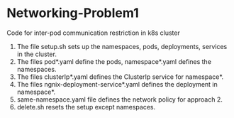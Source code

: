 # Networking-Problem1
Code for inter-pod communication restriction in k8s cluster
1. The file setup.sh sets up the namespaces, pods, deployments, services in the cluster.
2. The files pod*.yaml define the pods, namespace*.yaml defines the namespaces.
3. The files clusterIp*.yaml defines the ClusterIp service for namespace*.
4. The files ngnix-deployment-service*.yaml defines the deployment in namespace*.
5. same-namespace.yaml file defines the network policy for approach 2.
6. delete.sh resets the setup except namespaces.
